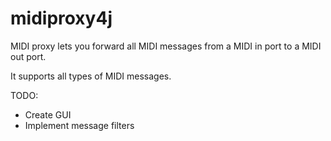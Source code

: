 # midiproxy4j
MIDI proxy lets you forward all MIDI messages from a MIDI in port to a MIDI out port.

It supports all types of MIDI messages.

TODO: 
* Create GUI
* Implement message filters


